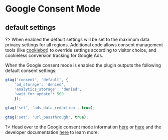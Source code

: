 # Google Consent Mode

## default settings

?> When enabled the default settings will be set to the maximum data privacy settings for all regions. Additional code allows consent management tools (like [cookiebot](https://www.cookiebot.com/en/google-consent-mode/)) to override settings according to visitor choice, and cookieless conversion tracking for Google Ads. 

When the Google consent mode is enabled the plugin outputs the following default consent settings:

```js
gtag('consent', 'default', {
    'ad_storage': 'denied', 
    'analytics_storage': 'denied',
    'wait_for_update': 500
    });
                
gtag('set', 'ads_data_redaction', true);
                
gtag('set', 'url_passthrough', true);
```

?> Head over to the Google consent mode information [here](https://support.google.com/google-ads/answer/10000067) or [here](https://support.google.com/analytics/answer/9976101) and the developer documentation [here](https://developers.google.com/gtagjs/devguide/consent) to learn more. 
